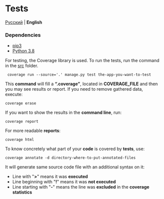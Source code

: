 # Tests

[Русский](../ru/tests.md) | **English**

### Dependencies

* [pip3](https://github.com/pypa/pip)
* [Python 3.8](https://www.ics.uci.edu/~pattis/common/handouts/pythoneclipsejava/python.html)

For testing, the Coverage library is used.  To run the tests, run the command in the [src](../../src) folder.

     coverage run --source='.' manage.py test the-app-you-want-to-test

This **command** will fill a **“.coverage”**, located in **COVERAGE_FILE** and then you may see results or report. 
If you need to remove gathered data, execute:

    coverage erase

If you want to show the results in the **command line**, run:

    coverage report

For more readable **reports**:

    coverage html

To know concretely what part of your **code** is covered by **tests**, use:

    coverage annotate -d directory-where-to-put-annotated-files

It will generate same source code file with an additional syntax on it:
* Line with "**>**" means it was **executed**
* Line beginning with "**!**" means it was **not executed**
* Line starting with "**-**" means the line was **excluded** in the **coverage statistics**